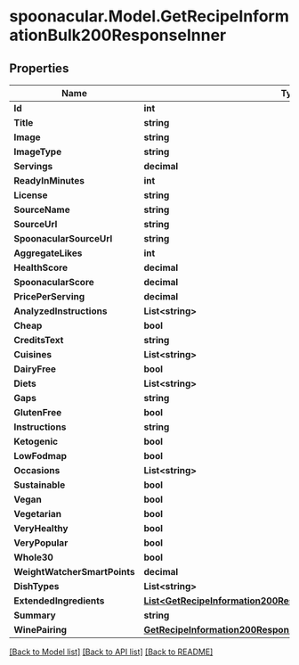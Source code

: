 # spoonacular.Model.GetRecipeInformationBulk200ResponseInner

## Properties

Name | Type | Description | Notes
------------ | ------------- | ------------- | -------------
**Id** | **int** |  | 
**Title** | **string** |  | 
**Image** | **string** |  | 
**ImageType** | **string** |  | 
**Servings** | **decimal** |  | 
**ReadyInMinutes** | **int** |  | 
**License** | **string** |  | 
**SourceName** | **string** |  | 
**SourceUrl** | **string** |  | 
**SpoonacularSourceUrl** | **string** |  | 
**AggregateLikes** | **int** |  | 
**HealthScore** | **decimal** |  | 
**SpoonacularScore** | **decimal** |  | 
**PricePerServing** | **decimal** |  | 
**AnalyzedInstructions** | **List&lt;string&gt;** |  | 
**Cheap** | **bool** |  | 
**CreditsText** | **string** |  | 
**Cuisines** | **List&lt;string&gt;** |  | 
**DairyFree** | **bool** |  | 
**Diets** | **List&lt;string&gt;** |  | 
**Gaps** | **string** |  | 
**GlutenFree** | **bool** |  | 
**Instructions** | **string** |  | 
**Ketogenic** | **bool** |  | 
**LowFodmap** | **bool** |  | 
**Occasions** | **List&lt;string&gt;** |  | 
**Sustainable** | **bool** |  | 
**Vegan** | **bool** |  | 
**Vegetarian** | **bool** |  | 
**VeryHealthy** | **bool** |  | 
**VeryPopular** | **bool** |  | 
**Whole30** | **bool** |  | 
**WeightWatcherSmartPoints** | **decimal** |  | 
**DishTypes** | **List&lt;string&gt;** |  | 
**ExtendedIngredients** | [**List&lt;GetRecipeInformation200ResponseExtendedIngredientsInner&gt;**](GetRecipeInformation200ResponseExtendedIngredientsInner.md) |  | 
**Summary** | **string** |  | 
**WinePairing** | [**GetRecipeInformation200ResponseWinePairing**](GetRecipeInformation200ResponseWinePairing.md) |  | 

[[Back to Model list]](../README.md#documentation-for-models) [[Back to API list]](../README.md#documentation-for-api-endpoints) [[Back to README]](../README.md)


